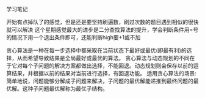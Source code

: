 学习笔记

开始有点掉队了的感觉，但是还是要坚持刷遍数，刷过次数的题目遇到相似的很快就可以解决
这个星期感觉最大的进步是二分查找算法的提升，学会判断条件用=号的情况下用一个退出条件即可，还能判断high要+1或不加

贪心算法是一种在每一步选择中都采取在当前状态下最好或最优(即最有利)的选择，从而希望导致结果是全局最好或最优的算法。
贪心算法与动态规划的不同在于它对每个子问题的解决方案都做出选择，不能回退。动态规划则会保存以前的运算结果，并根据以前的结果对当前进行选择，有回退功能。
适用贪心算法的场景: 简单地说，问题能够分解成子问题来解决，子问题的最优解能递推到最终问题的最优解。这种子问题最优解称为最优子结构。
